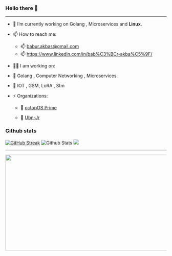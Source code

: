 
### Hello there 👋 

---


- 🔭 I’m currently working on Golang , Microservices and <b>Linux</b>.
- 📫 How to reach me: 
  - 📫 babur.akbas@gmail.com
  - 📫 https://www.linkedin.com/in/bab%C3%BCr-akba%C5%9F/
  
- 👨‍💻 I am working on:
- 📌 Golang , Computer Networking , Microservices.
- 📌 IOT , GSM, LoRA , Stm
  

- ⚡ Organizations:
  - 📌 [octopOS Prime](https://github.com/octoposprime)

  - 📌 [Ubn-Jr](https://github.com/Ubn-Jr)
    

<!-- <div align="center"> -->
### Github stats

[![GitHub Streak](https://github-readme-streak-stats.herokuapp.com?user=baburakbas&border_radius=8&mode=weekly&card_width=500)](https://git.io/streak-stats)
![Github Stats](https://github-readme-stats.vercel.app/api?username=baburakbas&show_icons=true&theme=default&hide_border=false&locale=en)
![](https://github-profile-summary-cards.vercel.app/api/cards/profile-details?username=baburakbas&theme=github)


---

</h1>
<div align="center">
  <img src="https://media.giphy.com/media/l0HlNaQ6gWfllcjDO/giphy.gif" width="600" height="300"/>
</div>

  
  
  

